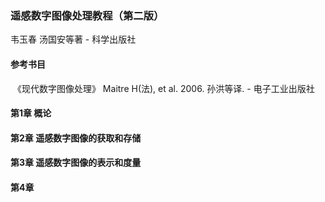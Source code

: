 ### 遥感数字图像处理教程（第二版）

韦玉春 汤国安等著 - 科学出版社

#### 参考书目
  《现代数字图像处理》 Maitre H(法), et al. 2006. 孙洪等译. - 电子工业出版社

#### 第1章 概论
#### 第2章 遥感数字图像的获取和存储
#### 第3章 遥感数字图像的表示和度量
#### 第4章 
